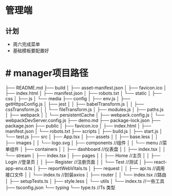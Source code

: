 # 管理端
## 计划
- 周六完成菜单
- 基础模板要配置好



# # manager项目路径
├── README.md
├── build
│   ├── asset-manifest.json
│   ├── favicon.ico
│   ├── index.html
│   ├── manifest.json
│   ├── robots.txt
│   └── static
│       ├── css
│       ├── js
│       └── media
├── config
│   ├── env.js
│   ├── getHttpsConfig.js
│   ├── jest
│   │   ├── babelTransform.js
│   │   ├── cssTransform.js
│   │   └── fileTransform.js
│   ├── modules.js
│   ├── paths.js
│   ├── webpack
│   │   └── persistentCache
│   ├── webpack.config.js
│   └── webpackDevServer.config.js
├── demo.md
├── package-lock.json
├── package.json
├── public
│   ├── favicon.ico
│   ├── index.html
│   ├── manifest.json
│   └── robots.txt
├── scripts
│   ├── build.js
│   ├── start.js
│   └── test.js
├── src
│   ├── App.tsx 
│   ├── assets
│   │   ├── base.less
│   │   ├── images
│   │   └── logo.svg
│   ├── components //组件
│   │   └── menu  //菜单组件
│   ├── containers
│   │   ├── dashboard //仪表盘
│   │   ├── index.tsx 
│   │   └── stream
│   ├── index.tsx
│   ├── pages
│   │   ├── Home //主页
│   │   ├── Login //登录页
│   │   ├── Register //注册页面
│   │   └── Test //测试
│   ├── react-app-env.d.ts
│   ├── reportWebVitals.ts
│   ├── request
│   │   ├── api.ts //调用接口文件
│   │   └── index.ts //封装axios
│   ├── router 
│   │   └── index.tsx //路由
│   ├── setupTests.ts
│   ├── style.less
│   └── utils
│       └── index.ts //一些工具
├── tsconfig.json
└── typing
    └── type.ts //Ts 类型

